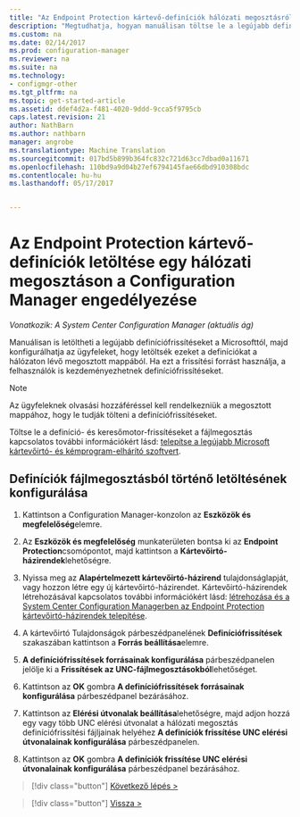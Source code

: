 ```yaml
---
title: "Az Endpoint Protection kártevő-definíciók hálózati megosztásról |} Microsoft Docs"
description: "Megtudhatja, hogyan manuálisan töltse le a legújabb definíciófrissítéseket a Microsofttól, majd konfigurálja az ügyfelek számára, hogy letöltsék ezeket a definíciókat."
ms.custom: na
ms.date: 02/14/2017
ms.prod: configuration-manager
ms.reviewer: na
ms.suite: na
ms.technology:
- configmgr-other
ms.tgt_pltfrm: na
ms.topic: get-started-article
ms.assetid: ddef4d2a-f481-4020-9ddd-9cca5f9795cb
caps.latest.revision: 21
author: NathBarn
ms.author: nathbarn
manager: angrobe
ms.translationtype: Machine Translation
ms.sourcegitcommit: 017bd5b899b364fc832c721d63cc7dbad0a11671
ms.openlocfilehash: 110bd9a9d04b27ef6794145fae66dbd910308bdc
ms.contentlocale: hu-hu
ms.lasthandoff: 05/17/2017


---
```


# <a name="enable-endpoint-protection-malware-definitions-to-download-from-a-network-share-for-configuration-manager"></a>Az Endpoint Protection kártevő-definíciók letöltése egy hálózati megosztáson a Configuration Manager engedélyezése

*Vonatkozik: A System Center Configuration Manager (aktuális ág)*

 Manuálisan is letöltheti a legújabb definíciófrissítéseket a Microsofttól, majd konfigurálhatja az ügyfeleket, hogy letöltsék ezeket a definíciókat a hálózaton lévő megosztott mappából. Ha ezt a frissítési forrást használja, a felhasználók is kezdeményezhetnek definíciófrissítéseket.

> [!NOTE]
>  Az ügyfeleknek olvasási hozzáféréssel kell rendelkezniük a megosztott mappához, hogy le tudják tölteni a definíciófrissítéseket.

 Töltse le a definíció- és keresőmotor-frissítéseket a fájlmegosztás kapcsolatos további információkért lásd: [telepítse a legújabb Microsoft kártevőirtó- és kémprogram-elhárító szoftvert](http://www.microsoft.com/security/portal/Definitions/HowToForeFront.aspx).

## <a name="to-configure-definition-downloads-from-a-file-share"></a>Definíciók fájlmegosztásból történő letöltésének konfigurálása

1.  Kattintson a Configuration Manager-konzolon az **Eszközök és megfelelőség**elemre.

2.  Az **Eszközök és megfelelőség** munkaterületen bontsa ki az **Endpoint Protection**csomópontot, majd kattintson a **Kártevőirtó-házirendek**lehetőségre.

3.  Nyissa meg az **Alapértelmezett kártevőirtó-házirend** tulajdonságlapját, vagy hozzon létre egy új kártevőirtó-házirendet. Kártevőirtó-házirendek létrehozásával kapcsolatos további információkért lásd: [létrehozása és a System Center Configuration Managerben az Endpoint Protection kártevőirtó-házirendek telepítése](endpoint-antimalware-policies.md).

4.  A kártevőirtó Tulajdonságok párbeszédpanelének **Definíciófrissítések** szakaszában kattintson a **Forrás beállítása**elemre.

5.  **A definíciófrissítések forrásainak konfigurálása** párbeszédpanelen jelölje ki a **Frissítések az UNC-fájlmegosztásokból**lehetőséget.

6.  Kattintson az **OK** gombra **A definíciófrissítések forrásainak konfigurálása** párbeszédpanel bezárásához.

7.  Kattintson az **Elérési útvonalak beállítása**lehetőségre, majd adjon hozzá egy vagy több UNC elérési útvonalat a hálózati megosztás definíciófrissítési fájljainak helyéhez **A definíciók frissítése UNC elérési útvonalainak konfigurálása** párbeszédpanelen.

8.  Kattintson az **OK** gombra **A definíciók frissítése UNC elérési útvonalainak konfigurálása** párbeszédpanel bezárásához.


> [!div class="button"]
[Következő lépés >](endpoint-antimalware-policies.md)

> [!div class="button"]
[Vissza >](endpoint-configure-alerts.md)

